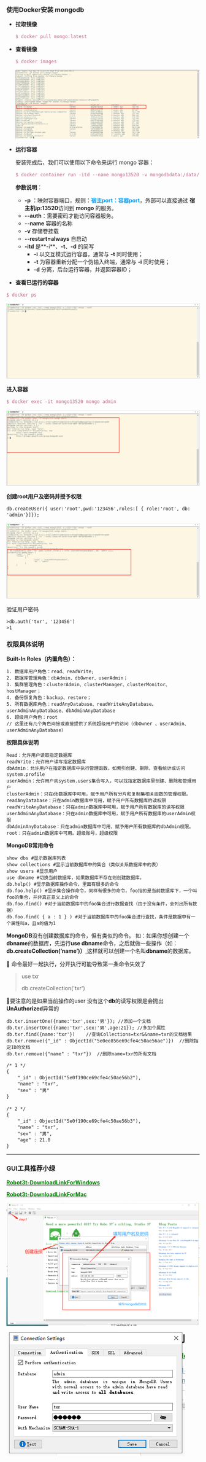 ### 使用Docker安装 mongodb

- **拉取镜像**

  ```latex
  $ docker pull mongo:latest
  ```

- **查看镜像**

  ```latex
  $ docker images
  ```

  ![112](https://raw.githubusercontent.com/crtxr1998/learnNote/master/Docker/images/Docker-Mongodb/1.png)

- **运行容器**

  安装完成后，我们可以使用以下命令来运行 mongo 容器：

  ```latex
  $ docker container run -itd --name mongo13520 -v mongodbdata:/data/db -p 13520:27017 mongo --auth
  ```

  **参数说明**：

  - **-p** ：映射容器端口，规则：<strong style='color:#089EF9'>宿主port：容器port</strong>，外部可以直接通过 **宿主机ip:13520**访问到 **mongo** 的服务。
  - **--auth**：需要密码才能访问容器服务。
  - **--name** 容器的名称
  - **-v** 存储卷挂载
  - **--restart=always** 自启动
  - **-itd** 是**-i**、**-t**、**-d** 的简写
    - **-i**  以交互模式运行容器，通常与 **-t** 同时使用；
    - **-t** 为容器重新分配一个伪输入终端，通常与 **-i** 同时使用；  
    - **-d**  分离，后台运行容器，并返回容器ID； 

-  **查看已运行的容器**


  ```latex
  $ docker ps
  ```

  ![1253](https://raw.githubusercontent.com/crtxr1998/learnNote/master/Docker/images/Docker-Mongodb/2.png)

**进入容器**

```latex
$ docker exec -it mongo13520 mongo admin
```

![](https://raw.githubusercontent.com/crtxr1998/learnNote/master/Docker/images/Docker-Mongodb/3.png)

**创建root用户及密码并授予权限**

```mariadb
db.createUser({ user:'root',pwd:'123456',roles:[ { role:'root', db: 'admin'}]});
```

![4](https://raw.githubusercontent.com/crtxr1998/learnNote/master/Docker/images/Docker-Mongodb/4.png)

验证用户密码

```mariadb
>db.auth('txr', '123456')
>1
```

### 权限具体说明

**Built-In Roles（内置角色）：**

```assembly
1. 数据库用户角色：read、readWrite; 
2. 数据库管理角色：dbAdmin、dbOwner、userAdmin；
3. 集群管理角色：clusterAdmin、clusterManager、clusterMonitor、hostManager； 
4. 备份恢复角色：backup、restore； 
5. 所有数据库角色：readAnyDatabase、readWriteAnyDatabase、userAdminAnyDatabase、dbAdminAnyDatabase 
6. 超级用户角色：root 
// 这里还有几个角色间接或直接提供了系统超级用户的访问（dbOwner 、userAdmin、userAdminAnyDatabase）
```

**权限具体说明**

```assembly
Read：允许用户读取指定数据库
readWrite：允许用户读写指定数据库
dbAdmin：允许用户在指定数据库中执行管理函数，如索引创建、删除，查看统计或访问system.profile
userAdmin：允许用户向system.users集合写入，可以找指定数据库里创建、删除和管理用户
clusterAdmin：只在db数据库中可用，赋予用户所有分片和复制集相关函数的管理权限。
readAnyDatabase：只在admin数据库中可用，赋予用户所有数据库的读权限
readWriteAnyDatabase：只在admin数据库中可用，赋予用户所有数据库的读写权限
userAdminAnyDatabase：只在admin数据库中可用，赋予用户所有数据库的userAdmin权限
dbAdminAnyDatabase：只在admin数据库中可用，赋予用户所有数据库的dbAdmin权限。
root：只在admin数据库中可用。超级账号，超级权限
```

**MongoDB常用命令**

```assembly
show dbs #显示数据库列表 
show collections #显示当前数据库中的集合（类似关系数据库中的表）
show users #显示用户
use dbname #切换当前数据库，如果数据库不存在则创建数据库。 
db.help() #显示数据库操作命令，里面有很多的命令 
db.foo.help() #显示集合操作命令，同样有很多的命令，foo指的是当前数据库下，一个叫foo的集合，并非真正意义上的命令 
db.foo.find() #对于当前数据库中的foo集合进行数据查找（由于没有条件，会列出所有数据） 
db.foo.find( { a : 1 } ) #对于当前数据库中的foo集合进行查找，条件是数据中有一个属性叫a，且a的值为1
```

**MongoDB**没有创建数据库的命令，但有类似的命令。 如：如果你想创建一个**dbname**的数据库，先运行**use dbname**命令，之后就做一些操作（如：**db.createCollection(‘name’)）**,这样就可以创建一个名叫**dbname**的数据库。

📌 命令最好一起执行，分开执行可能导致第一条命令失效了

>use txr
>
>db.createCollection('txr')

📌要注意的是如果当前操作的user 没有这个**db**的读写权限是会抛出**UnAuthorized**异常的

```tiki wiki
db.txr.insertOne({name:'txr',sex:'男'}); //添加一个文档
db.txr.insertOne({name:'txr',sex:'男',age:21}); //多加个属性
db.txr.find({name:'txr'})    //查询Collections=txr&&name=txr的文档结果
db.txr.remove({"_id" : ObjectId("5e0ee856e69cfe4c50ae56ae")})  //删除指定ID的文档
db.txr.remove({"name" : "txr"})  //删除name=txr的所有文档
```

```tiki wiki
/* 1 */
{
    "_id" : ObjectId("5e0f190ce69cfe4c50ae56b2"),
    "name" : "txr",
    "sex" : "男"
}

/* 2 */
{
    "_id" : ObjectId("5e0f190ce69cfe4c50ae56b3"),
    "name" : "txr",
    "sex" : "男",
    "age" : 21.0
}
```



------



### GUI工具推荐**小绿**

[<strong style='color:green'>Robot3t-DownloadLinkForWindows</strong>]( https://download-test.robomongo.org/windows/studio-3t-robo-3t-windows-double-pack.zip)

[<strong style='color:green'>Robot3t-DownloadLinkForMac</strong>]( https://download-test.robomongo.org/mac/studio-3t-robo-3t-mac-double-pack.zip)

![4](https://raw.githubusercontent.com/crtxr1998/learnNote/master/Docker/images/Docker-Mongodb/5.png)

![4](https://raw.githubusercontent.com/crtxr1998/learnNote/master/Docker/images/Docker-Mongodb/6.png)